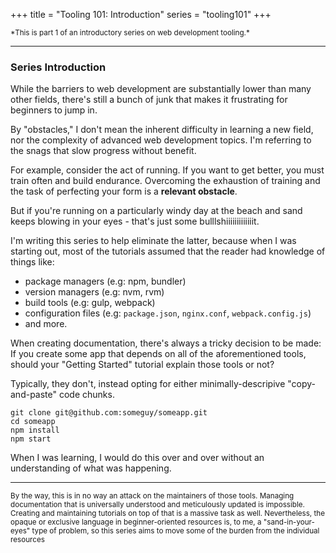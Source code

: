 +++
title = "Tooling 101: Introduction"
series = "tooling101"
+++

<small>
  *This is part 1 of an introductory series on web development tooling.*
</small>

---

### Series Introduction

While the barriers to web development are substantially lower than many other fields, there's still a bunch of junk that makes it frustrating for beginners to jump in.

By "obstacles," I don't mean the inherent difficulty in learning a new field, nor the complexity of advanced web development topics. I'm referring to the snags that slow progress without benefit.

For example, consider the act of running. If you want to get better, you must train often and build endurance. Overcoming the exhaustion of training and the task of perfecting your form is a **relevant obstacle**. 

But if you're running on a particularly windy day at the beach and sand keeps blowing in your eyes - that's just some bulllshiiiiiiiiiiiiit.

I'm writing this series to help eliminate the latter, because when I was starting out, most of the tutorials assumed that the reader had knowledge of things like:

- package managers (e.g: npm, bundler)
- version managers (e.g: nvm, rvm)
- build tools (e.g: gulp, webpack)
- configuration files (e.g: `package.json`, `nginx.conf`, `webpack.config.js`)
- and more.

When creating documentation, there's always a tricky decision to be made: If you create some app that depends on all of the aforementioned tools, should your "Getting Started" tutorial explain those tools or not?

Typically, they don't, instead opting for either minimally-descripive "copy-and-paste" code chunks.

```
git clone git@github.com:someguy/someapp.git
cd someapp
npm install
npm start
```

When I was learning, I would do this over and over without an understanding of what was happening.

---

<small>By the way, this is in no way an attack on the maintainers of those tools. Managing documentation that is universally understood and meticulously updated is impossible. Creating and maintaining tutorials on top of that is a massive task as well. Nevertheless, the opaque or exclusive language in beginner-oriented resources is, to me, a "sand-in-your-eyes" type of problem, so this series aims to move some of the burden from the individual resources</small>